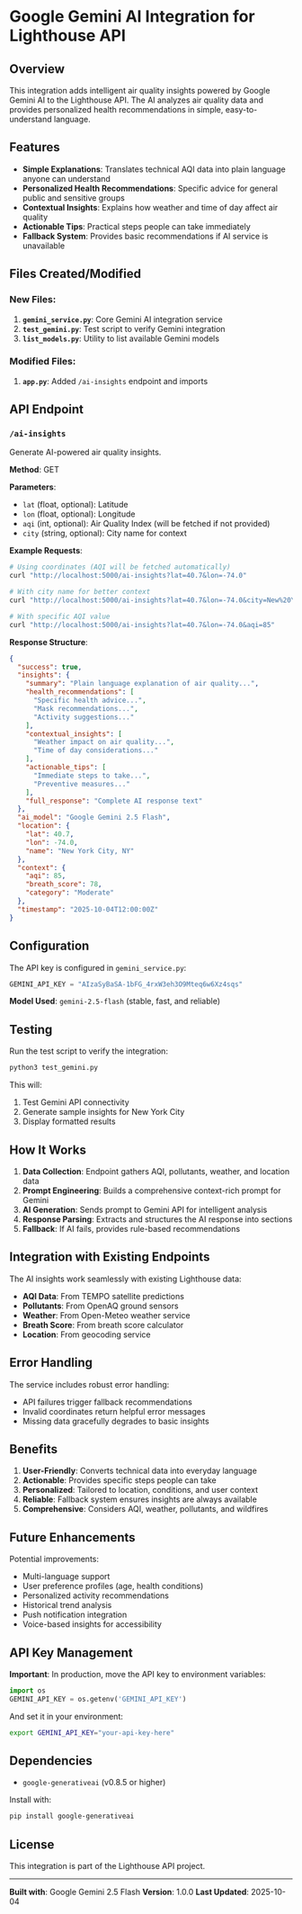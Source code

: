 # Google Gemini AI Integration for Lighthouse API

## Overview

This integration adds intelligent air quality insights powered by Google Gemini AI to the Lighthouse API. The AI analyzes air quality data and provides personalized health recommendations in simple, easy-to-understand language.

## Features

- **Simple Explanations**: Translates technical AQI data into plain language anyone can understand
- **Personalized Health Recommendations**: Specific advice for general public and sensitive groups
- **Contextual Insights**: Explains how weather and time of day affect air quality
- **Actionable Tips**: Practical steps people can take immediately
- **Fallback System**: Provides basic recommendations if AI service is unavailable

## Files Created/Modified

### New Files:
1. **`gemini_service.py`**: Core Gemini AI integration service
2. **`test_gemini.py`**: Test script to verify Gemini integration
3. **`list_models.py`**: Utility to list available Gemini models

### Modified Files:
1. **`app.py`**: Added `/ai-insights` endpoint and imports

## API Endpoint

### `/ai-insights`

Generate AI-powered air quality insights.

**Method**: GET

**Parameters**:
- `lat` (float, optional): Latitude
- `lon` (float, optional): Longitude
- `aqi` (int, optional): Air Quality Index (will be fetched if not provided)
- `city` (string, optional): City name for context

**Example Requests**:
```bash
# Using coordinates (AQI will be fetched automatically)
curl "http://localhost:5000/ai-insights?lat=40.7&lon=-74.0"

# With city name for better context
curl "http://localhost:5000/ai-insights?lat=40.7&lon=-74.0&city=New%20York"

# With specific AQI value
curl "http://localhost:5000/ai-insights?lat=40.7&lon=-74.0&aqi=85"
```

**Response Structure**:
```json
{
  "success": true,
  "insights": {
    "summary": "Plain language explanation of air quality...",
    "health_recommendations": [
      "Specific health advice...",
      "Mask recommendations...",
      "Activity suggestions..."
    ],
    "contextual_insights": [
      "Weather impact on air quality...",
      "Time of day considerations..."
    ],
    "actionable_tips": [
      "Immediate steps to take...",
      "Preventive measures..."
    ],
    "full_response": "Complete AI response text"
  },
  "ai_model": "Google Gemini 2.5 Flash",
  "location": {
    "lat": 40.7,
    "lon": -74.0,
    "name": "New York City, NY"
  },
  "context": {
    "aqi": 85,
    "breath_score": 78,
    "category": "Moderate"
  },
  "timestamp": "2025-10-04T12:00:00Z"
}
```

## Configuration

The API key is configured in `gemini_service.py`:

```python
GEMINI_API_KEY = "AIzaSyBaSA-1bFG_4rxW3eh3O9Mteq6w6Xz4sqs"
```

**Model Used**: `gemini-2.5-flash` (stable, fast, and reliable)

## Testing

Run the test script to verify the integration:

```bash
python3 test_gemini.py
```

This will:
1. Test Gemini API connectivity
2. Generate sample insights for New York City
3. Display formatted results

## How It Works

1. **Data Collection**: Endpoint gathers AQI, pollutants, weather, and location data
2. **Prompt Engineering**: Builds a comprehensive context-rich prompt for Gemini
3. **AI Generation**: Sends prompt to Gemini API for intelligent analysis
4. **Response Parsing**: Extracts and structures the AI response into sections
5. **Fallback**: If AI fails, provides rule-based recommendations

## Integration with Existing Endpoints

The AI insights work seamlessly with existing Lighthouse data:

- **AQI Data**: From TEMPO satellite predictions
- **Pollutants**: From OpenAQ ground sensors
- **Weather**: From Open-Meteo weather service
- **Breath Score**: From breath score calculator
- **Location**: From geocoding service

## Error Handling

The service includes robust error handling:

- API failures trigger fallback recommendations
- Invalid coordinates return helpful error messages
- Missing data gracefully degrades to basic insights

## Benefits

1. **User-Friendly**: Converts technical data into everyday language
2. **Actionable**: Provides specific steps people can take
3. **Personalized**: Tailored to location, conditions, and user context
4. **Reliable**: Fallback system ensures insights are always available
5. **Comprehensive**: Considers AQI, weather, pollutants, and wildfires

## Future Enhancements

Potential improvements:
- Multi-language support
- User preference profiles (age, health conditions)
- Personalized activity recommendations
- Historical trend analysis
- Push notification integration
- Voice-based insights for accessibility

## API Key Management

**Important**: In production, move the API key to environment variables:

```python
import os
GEMINI_API_KEY = os.getenv('GEMINI_API_KEY')
```

And set it in your environment:
```bash
export GEMINI_API_KEY="your-api-key-here"
```

## Dependencies

- `google-generativeai` (v0.8.5 or higher)

Install with:
```bash
pip install google-generativeai
```

## License

This integration is part of the Lighthouse API project.

---

**Built with**: Google Gemini 2.5 Flash
**Version**: 1.0.0
**Last Updated**: 2025-10-04
